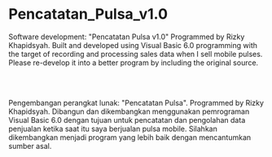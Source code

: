 # Pencatatan_Pulsa_v1.0
Software development: "Pencatatan Pulsa v1.0" Programmed by Rizky Khapidsyah. Built and developed using Visual Basic 6.0 programming with the target of recording and processing sales data when I sell mobile pulses. Please re-develop it into a better program by including the original source.

<br><br>

Pengembangan perangkat lunak: "Pencatatan Pulsa". Programmed by Rizky Khapidsyah. Dibangun dan dikembangkan menggunakan pemrograman Visual Basic 6.0 dengan tujuan untuk pencatatan dan pengolahan data penjualan ketika saat itu saya berjualan pulsa mobile. Silahkan dikembangkan menjadi program yang lebih baik dengan mencantumkan sumber asal.
